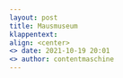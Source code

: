 ```yaml
---
layout: post
title: Mausmuseum
klappentext:
align: <center>
<> date: 2021-10-19 20:01
<> author: contentmaschine
---
```


<object data="../Mausmuseum.pdf" width="750" height="900" type='application/pdf'></object>